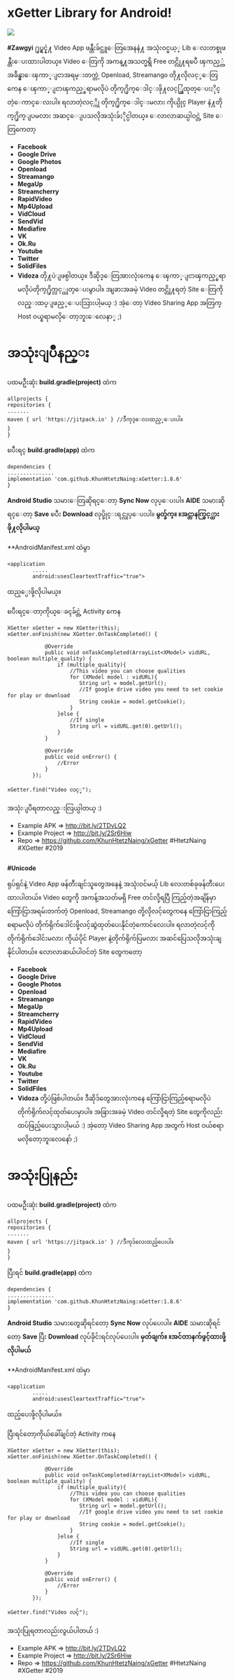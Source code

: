 
  

# xGetter Library for Android!
[![](https://jitpack.io/v/KhunHtetzNaing/XGetter.svg)](https://jitpack.io/#KhunHtetzNaing/XGetter)

**#Zawgyi**
႐ုပ္ရွင္နဲ႔ Video App ဖန္တီးခ်င္သူေတြအေနနဲ႔
အသုံးဝင္မယ့္ Lib ေလးတစ္ခုဖန္တီးေပးထားပါတယ္။
Video ေတြကို အကန္႔အသတ္မရွိ Free တင္လို႔ရၿပီ
ၾကည့္တဲ့အခ်ိန္မွာေၾကာ္ျငာအရမ္းတက္တဲ့
Openload, Streamango တို႔လိုလင့္ေတြကေန
ေၾကာ္ျငာၾကည့္စရာမလိုပဲ
တိုက္႐ိုက္ေဒါင္းဖို႔လင့္ဆြဲထုတ္ေပးႏိုင္တဲ့ေကာင္ေလးပါ။
ရလာတဲ့လင့္ကို တိုက္႐ိုက္ေဒါင္းမလား
ကိုယ္ပိုင္ Player နဲ႔တိုက္႐ိုက္ျပမလား
အဆင္ေျပသလိုအသုံးခ်ႏိုင္ပါတယ္။
ေလာလာဆယ္ပါဝင္တဲ့ Site ေတြကေတာ့
-  **Facebook**
-  **Google Drive**
-  **Google Photos**
-  **Openload**
-  **Streamango**
-  **MegaUp**
-  **Streamcherry**
-  **RapidVideo**
-  **Mp4Upload**
-  **VidCloud**
-  **SendVid** 
-  **Mediafire** 
-  **VK** 
-  **Ok.Ru**
-  **Youtube**
-  **Twitter**
-  **SolidFiles**
-  **Vidoza**
တို႔ပဲျဖစ္ပါတယ္။
ဒီဆိုဒ္ေတြအားလုံးကေန ေၾကာ္ျငာၾကည့္စရာမလိုပဲတိုက္႐ိုက္လင့္ထုတ္ေပးမွာပါ။
အျခားအခမဲ့ Video တင္လို႔ရတဲ့ Site ေတြကိုလည္းထပ္ျဖည့္ေပးသြားပါ့မယ္ :)
အဲ့ေတာ့ Video Sharing App အတြက္ Host ဝယ္စရာမလိုေတာ့ဘူးေလေနာ္ ;)

အသုံးျပဳနည္း
===========

ပထမဦးဆုံး **build.gradle(project)** ထဲက

    allprojects {
    repositories {
    .......
    maven { url 'https://jitpack.io' } //ဒီကုဒ္ေလးထည့္ေပးပါ။
    }
    }

ၿပီးရင္ **build.gradle(app)** ထဲက

    dependencies {
    ...............
    implementation 'com.github.KhunHtetzNaing:xGetter:1.8.6'
    }

**Android Studio** သမားေတြဆိုရင္ေတာ့ **Sync Now** လုပ္ေပးပါ။
**​AIDE** သမားဆိုရင္ေတာ့ **Save** ၿပီး **Download** လုပ္ခိုင္းရင္လုပ္ေပးပါ။
**မွတ္ခ်က္။ ။အင္တာနက္ဖြင့္ထားဖို႔လိုပါမယ္**

**AndroidManifest.xml ထဲမွာ

    <application
            .....
            android:usesCleartextTraffic="true">

ထည့္ပေးဖို့လိုပါမယ္။

ၿပီးရင္ေတာ့ကိုယ္ေခၚခ်င္တဲ့ Activity ကေန

    XGetter xGetter = new XGetter(this);
    xGetter.onFinish(new XGetter.OnTaskCompleted() {

                @Override
                public void onTaskCompleted(ArrayList<XModel> vidURL, boolean multiple_quality) {
                    if (multiple_quality){
                        //This video you can choose qualities
                        for (XModel model : vidURL){
                           String url = model.getUrl();
                           //If google drive video you need to set cookie for play or download
                           String cookie = model.getCookie();
                        }
                    }else {
                        //If single
                        String url = vidURL.get(0).getUrl();
                    }
                }

                @Override
                public void onError() {
                    //Error
                }
            });
    
    xGetter.find("Video လင့္");

အသုံးျပဳရတာလည္းလြယ္ပါတယ္ :)
- Example APK => http://bit.ly/2TDvLQ2
- Example Project => http://bit.ly/2Sr6Hiw
- Repo => https://github.com/KhunHtetzNaing/xGetter
#HtetzNaing #XGetter #2019
##

**#Unicode**


ရုပ်ရှင်နဲ့ Video App ဖန်တီးချင်သူတွေအနေနဲ့
အသုံးဝင်မယ့် Lib လေးတစ်ခုဖန်တီးပေးထားပါတယ်။
Video တွေကို အကန့်အသတ်မရှိ Free တင်လို့ရပြီ
ကြည့်တဲ့အချိန်မှာကြော်ငြာအရမ်းတက်တဲ့
Openload, Streamango တို့လိုလင့်တွေကနေ
ကြော်ငြာကြည့်စရာမလိုပဲ
တိုက်ရိုက်ဒေါင်းဖို့လင့်ဆွဲထုတ်ပေးနိုင်တဲ့ကောင်လေးပါ။
ရလာတဲ့လင့်ကို တိုက်ရိုက်ဒေါင်းမလား
ကိုယ်ပိုင် Player နဲ့တိုက်ရိုက်ပြမလား
အဆင်ပြေသလိုအသုံးချနိုင်ပါတယ်။
လောလာဆယ်ပါဝင်တဲ့ Site တွေကတော့
-  **Facebook**
-  **Google Drive**
-  **Google Photos**
-  **Openload**
-  **Streamango**
-  **MegaUp**
-  **Streamcherry**
-  **RapidVideo**
-  **Mp4Upload**
-  **VidCloud**
-  **SendVid**
-  **Mediafire**
-  **VK**
-  **Ok.Ru**
-  **Youtube**
-  **Twitter**
-  **SolidFiles**
-  **Vidoza**
တို့ပဲဖြစ်ပါတယ်။
ဒီဆိုဒ်တွေအားလုံးကနေ ကြော်ငြာကြည့်စရာမလိုပဲတိုက်ရိုက်လင့်ထုတ်ပေးမှာပါ။
အခြားအခမဲ့ Video တင်လို့ရတဲ့ Site တွေကိုလည်းထပ်ဖြည့်ပေးသွားပါ့မယ် :)
အဲ့တော့ Video Sharing App အတွက် Host ဝယ်စရာမလိုတော့ဘူးလေနော် ;)

အသုံးပြုနည်း
===========

ပထမဦးဆုံး **build.gradle(project)** ထဲက

    allprojects {
    repositories {
    .......
    maven { url 'https://jitpack.io' } //ဒီကုဒ်လေးထည့်ပေးပါ။
    }
    }

ပြီးရင် **build.gradle(app)** ထဲက

    dependencies {
    ...............
    implementation 'com.github.KhunHtetzNaing:xGetter:1.8.6'
    }

**Android Studio** သမားတွေဆိုရင်တော့ **Sync Now** လုပ်ပေးပါ။
**AIDE** သမားဆိုရင်တော့ **Save** ပြီး **Download** လုပ်ခိုင်းရင်လုပ်ပေးပါ။
**မှတ်ချက်။ ။အင်တာနက်ဖွင့်ထားဖို့လိုပါမယ်**

**AndroidManifest.xml ထဲမှာ

    <application
            .....
            android:usesCleartextTraffic="true">

ထည့်ပေးဖို့လိုပါမယ်။

ပြီးရင်တော့ကိုယ်ခေါ်ချင်တဲ့ Activity ကနေ

    XGetter xGetter = new XGetter(this);
    xGetter.onFinish(new XGetter.OnTaskCompleted() {

                @Override
                public void onTaskCompleted(ArrayList<XModel> vidURL, boolean multiple_quality) {
                    if (multiple_quality){
                        //This video you can choose qualities
                        for (XModel model : vidURL){
                           String url = model.getUrl();
                           //If google drive video you need to set cookie for play or download
                           String cookie = model.getCookie();
                        }
                    }else {
                        //If single
                        String url = vidURL.get(0).getUrl();
                    }
                }

                @Override
                public void onError() {
                    //Error
                }
            });

    xGetter.find("Video လင့်");

အသုံးပြုရတာလည်းလွယ်ပါတယ် :)
- Example APK => http://bit.ly/2TDvLQ2
- Example Project => http://bit.ly/2Sr6Hiw
- Repo => https://github.com/KhunHtetzNaing/xGetter
#HtetzNaing #XGetter #2019